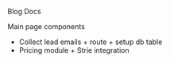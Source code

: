 Blog
Docs

Main page components

- Collect lead emails + route + setup db table
- Pricing module + Strie integration
